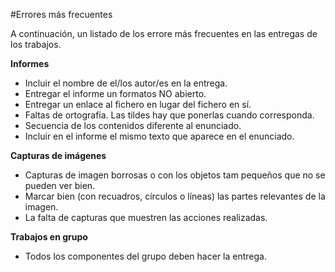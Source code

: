 
#Errores más frecuentes 

A continuación, un listado de los errore más frecuentes en las entregas
de los trabajos.

**Informes**

* Incluir el nombre de el/los autor/es en la entrega.
* Entregar el informe un formatos NO abierto.
* Entregar un enlace al fichero en lugar del fichero en sí.
* Faltas de ortografía. Las tildes hay que ponerlas cuando corresponda.
* Secuencia de los contenidos diferente al enunciado.
* Incluir en el informe el mismo texto que aparece en el enunciado.

**Capturas de imágenes**

* Capturas de imagen borrosas o con los objetos tam pequeños que no se
pueden ver bien.
* Marcar bien (con recuadros, círculos o líneas) las partes relevantes
de la imagen.
* La falta de capturas que muestren las acciones realizadas.

**Trabajos en grupo**

* Todos los componentes del grupo deben hacer la entrega.
